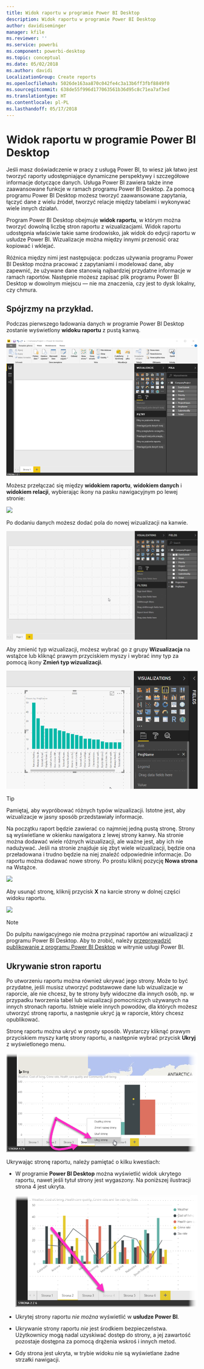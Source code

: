 ```yaml
---
title: Widok raportu w programie Power BI Desktop
description: Widok raportu w programie Power BI Desktop
author: davidiseminger
manager: kfile
ms.reviewer: ''
ms.service: powerbi
ms.component: powerbi-desktop
ms.topic: conceptual
ms.date: 05/02/2018
ms.author: davidi
LocalizationGroup: Create reports
ms.openlocfilehash: 5026de163aa870c042fe4c3a13b6ff3fbf8849f0
ms.sourcegitcommit: 638de55f996d177063561b36d95c8c71ea7af3ed
ms.translationtype: HT
ms.contentlocale: pl-PL
ms.lasthandoff: 05/17/2018
---
```

# <a name="report-view-in-power-bi-desktop"></a>Widok raportu w programie Power BI Desktop
Jeśli masz doświadczenie w pracy z usługą Power BI, to wiesz jak łatwo jest tworzyć raporty udostępniające dynamiczne perspektywy i szczegółowe informacje dotyczące danych. Usługa Power BI zawiera także inne zaawansowane funkcje w ramach programu Power BI Desktop. Za pomocą programu Power BI Desktop możesz tworzyć zaawansowane zapytania, łączyć dane z wielu źródeł, tworzyć relacje między tabelami i wykonywać wiele innych działań.

Program Power BI Desktop obejmuje **widok raportu**, w którym można tworzyć dowolną liczbę stron raportu z wizualizacjami. Widok raportu udostępnia właściwie takie same środowisko, jak widok do edycji raportu w usłudze Power BI. Wizualizacje można między innymi przenosić oraz kopiować i wklejać.

Różnica między nimi jest następująca: podczas używania programu Power BI Desktop można pracować z zapytaniami i modelować dane, aby zapewnić, że używane dane stanowią najbardziej przydatne informacje w ramach raportów. Następnie możesz zapisać plik programu Power BI Desktop w dowolnym miejscu — nie ma znaczenia, czy jest to dysk lokalny, czy chmura.

## <a name="lets-take-a-look"></a>Spójrzmy na przykład.
Podczas pierwszego ładowania danych w programie Power BI Desktop zostanie wyświetlony **widoku raportu** z pustą kanwą.

![](media/desktop-report-view/pbi_reportviewinpbidesigner_reportview.png)

Możesz przełączać się między **widokiem raportu**, **widokiem danych** i **widokiem relacji**, wybierając ikony na pasku nawigacyjnym po lewej stronie:

![](media/desktop-report-view/pbi_reportviewinpbidesigner_changeview.png)

Po dodaniu danych możesz dodać pola do nowej wizualizacji na kanwie.

![](media/desktop-report-view/pbid_reportview_addvis.gif)

Aby zmienić typ wizualizacji, możesz wybrać go z grupy **Wizualizacja** na wstążce lub kliknąć prawym przyciskiem myszy i wybrać inny typ za pomocą ikony **Zmień typ wizualizacji**.

![](media/desktop-report-view/pbid_reportview_changevis.gif)

> [!TIP]
> Pamiętaj, aby wypróbować różnych typów wizualizacji. Istotne jest, aby wizualizacje w jasny sposób przedstawiały informacje.
> 
> 

Na początku raport będzie zawierać co najmniej jedną pustą stronę. Strony są wyświetlane w okienku nawigatora z lewej strony kanwy. Na stronie można dodawać wiele różnych wizualizacji, ale ważne jest, aby ich nie nadużywać. Jeśli na stronie znajduje się zbyt wiele wizualizacji, będzie ona przeładowana i trudno będzie na niej znaleźć odpowiednie informacje. Do raportu można dodawać nowe strony. Po prostu kliknij pozycję **Nowa strona** na Wstążce.

![](media/desktop-report-view/pbidesignerreportviewnewpage.png)

Aby usunąć stronę, kliknij przycisk **X** na karcie strony w dolnej części widoku raportu.

![](media/desktop-report-view/pbi_reportviewinpbidesigner_deletepage.png)

> [!NOTE]
> Do pulpitu nawigacyjnego nie można przypinać raportów ani wizualizacji z programu Power BI Desktop. Aby to zrobić, należy [przeprowadzić publikowanie z programu Power BI Desktop](desktop-upload-desktop-files.md) w witrynie usługi Power BI.

## <a name="hide-report-pages"></a>Ukrywanie stron raportu

Po utworzeniu raportu można również ukrywać jego strony. Może to być przydatne, jeśli musisz utworzyć podstawowe dane lub wizualizacje w raporcie, ale nie chcesz, by te strony były widoczne dla innych osób, np. w przypadku tworzenia tabel lub wizualizacji pomocniczych używanych na innych stronach raportu. Istnieje wiele innych powodów, dla których możesz utworzyć stronę raportu, a następnie ukryć ją w raporcie, który chcesz opublikować. 

Stronę raportu można ukryć w prosty sposób. Wystarczy kliknąć prawym przyciskiem myszy kartę strony raportu, a następnie wybrać przycisk **Ukryj** z wyświetlonego menu.

![](media/desktop-report-view/report-view_05.png)

Ukrywając stronę raportu, należy pamiętać o kilku kwestiach:

* W programie **Power BI Desktop** można wyświetlić widok ukrytego raportu, nawet jeśli tytuł strony jest wygaszony. Na poniższej ilustracji strona 4 jest ukryta.

    ![](media/desktop-report-view/report-view_06.png)

* Ukrytej strony raportu *nie można* wyświetlić w **usłudze Power BI**.

* Ukrywanie strony raportu *nie* jest środkiem bezpieczeństwa. Użytkownicy mogą nadal uzyskiwać dostęp do strony, a jej zawartość pozostaje dostępna za pomocą drążenia wskroś i innych metod.

* Gdy strona jest ukryta, w trybie widoku nie są wyświetlane żadne strzałki nawigacji.

